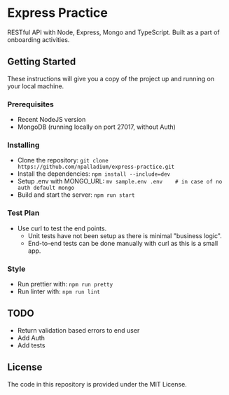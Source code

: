 # Express Practice
RESTful API with Node, Express, Mongo and TypeScript. Built as a part of onboarding activities.

## Getting Started

These instructions will give you a copy of the project up and running on your local machine.

### Prerequisites

- Recent NodeJS version
- MongoDB (running locally on port 27017, without Auth)

### Installing
- Clone the repository:
  ```git clone https://github.com/npalladium/express-practice.git```
- Install the dependencies:
  ```npm install --include=dev```
- Setup .env with MONGO_URL:
  ```mv sample.env .env    # in case of no auth default mongo```
- Build and start the server:
  ```npm run start```

### Test Plan
- Use curl to test the end points.
  * Unit tests have not been setup as there is minimal "business logic".
  * End-to-end tests can be done manually with curl as this is a small app.

### Style
- Run prettier with:
  ```npm run pretty```
- Run linter with:
  ```npm run lint```

## TODO
- Return validation based errors to end user
- Add Auth
- Add tests

## License
The code in this repository is provided under the MIT License.

